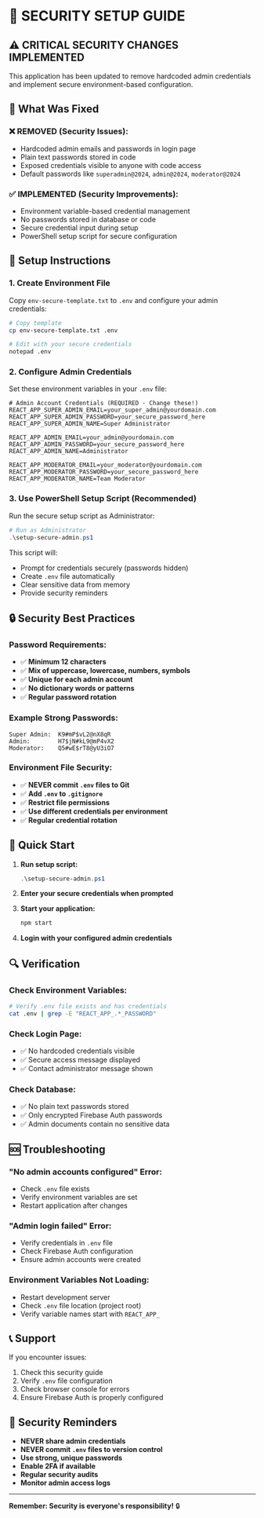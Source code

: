 # 🔐 SECURITY SETUP GUIDE

## ⚠️ CRITICAL SECURITY CHANGES IMPLEMENTED

This application has been updated to remove hardcoded admin credentials and implement secure environment-based configuration.

## 🚨 What Was Fixed

### ❌ **REMOVED (Security Issues):**
- Hardcoded admin emails and passwords in login page
- Plain text passwords stored in code
- Exposed credentials visible to anyone with code access
- Default passwords like `superadmin@2024`, `admin@2024`, `moderator@2024`

### ✅ **IMPLEMENTED (Security Improvements):**
- Environment variable-based credential management
- No passwords stored in database or code
- Secure credential input during setup
- PowerShell setup script for secure configuration

## 🔧 Setup Instructions

### 1. **Create Environment File**
Copy `env-secure-template.txt` to `.env` and configure your admin credentials:

```bash
# Copy template
cp env-secure-template.txt .env

# Edit with your secure credentials
notepad .env
```

### 2. **Configure Admin Credentials**
Set these environment variables in your `.env` file:

```env
# Admin Account Credentials (REQUIRED - Change these!)
REACT_APP_SUPER_ADMIN_EMAIL=your_super_admin@yourdomain.com
REACT_APP_SUPER_ADMIN_PASSWORD=your_secure_password_here
REACT_APP_SUPER_ADMIN_NAME=Super Administrator

REACT_APP_ADMIN_EMAIL=your_admin@yourdomain.com
REACT_APP_ADMIN_PASSWORD=your_secure_password_here
REACT_APP_ADMIN_NAME=Administrator

REACT_APP_MODERATOR_EMAIL=your_moderator@yourdomain.com
REACT_APP_MODERATOR_PASSWORD=your_secure_password_here
REACT_APP_MODERATOR_NAME=Team Moderator
```

### 3. **Use PowerShell Setup Script (Recommended)**
Run the secure setup script as Administrator:

```powershell
# Run as Administrator
.\setup-secure-admin.ps1
```

This script will:
- Prompt for credentials securely (passwords hidden)
- Create `.env` file automatically
- Clear sensitive data from memory
- Provide security reminders

## 🔒 Security Best Practices

### **Password Requirements:**
- ✅ **Minimum 12 characters**
- ✅ **Mix of uppercase, lowercase, numbers, symbols**
- ✅ **Unique for each admin account**
- ✅ **No dictionary words or patterns**
- ✅ **Regular password rotation**

### **Example Strong Passwords:**
```
Super Admin:  K9#mP$vL2@nX8qR
Admin:        H7$jN#kL9@mP4vX2
Moderator:    Q5#wE$rT8@yU3iO7
```

### **Environment File Security:**
- ✅ **NEVER commit `.env` files to Git**
- ✅ **Add `.env` to `.gitignore`**
- ✅ **Restrict file permissions**
- ✅ **Use different credentials per environment**
- ✅ **Regular credential rotation**

## 🚀 Quick Start

1. **Run setup script:**
   ```powershell
   .\setup-secure-admin.ps1
   ```

2. **Enter your secure credentials when prompted**

3. **Start your application:**
   ```bash
   npm start
   ```

4. **Login with your configured admin credentials**

## 🔍 Verification

### **Check Environment Variables:**
```bash
# Verify .env file exists and has credentials
cat .env | grep -E "REACT_APP_.*_PASSWORD"
```

### **Check Login Page:**
- ✅ No hardcoded credentials visible
- ✅ Secure access message displayed
- ✅ Contact administrator message shown

### **Check Database:**
- ✅ No plain text passwords stored
- ✅ Only encrypted Firebase Auth passwords
- ✅ Admin documents contain no sensitive data

## 🆘 Troubleshooting

### **"No admin accounts configured" Error:**
- Check `.env` file exists
- Verify environment variables are set
- Restart application after changes

### **"Admin login failed" Error:**
- Verify credentials in `.env` file
- Check Firebase Auth configuration
- Ensure admin accounts were created

### **Environment Variables Not Loading:**
- Restart development server
- Check `.env` file location (project root)
- Verify variable names start with `REACT_APP_`

## 📞 Support

If you encounter issues:
1. Check this security guide
2. Verify `.env` file configuration
3. Check browser console for errors
4. Ensure Firebase Auth is properly configured

## 🔐 Security Reminders

- **NEVER share admin credentials**
- **NEVER commit `.env` files to version control**
- **Use strong, unique passwords**
- **Enable 2FA if available**
- **Regular security audits**
- **Monitor admin access logs**

---

**Remember: Security is everyone's responsibility!** 🔒




